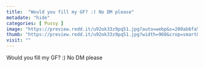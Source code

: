 ```yaml
---
title:  "Would you fill my GF? :) No DM please"
metadate: "hide"
categories: [ Pussy ]
image: "https://preview.redd.it/u92ok33z9pq51.jpg?auto=webp&s=200ab6fa5ea901b5cd5ef4e3cc9b2932fa7c564f"
thumb: "https://preview.redd.it/u92ok33z9pq51.jpg?width=960&crop=smart&auto=webp&s=cc3e2cb602490249a7e1d4ece394d4ddebadca87"
visit: ""
---
```

Would you fill my GF? :) No DM please
